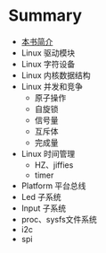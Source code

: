 # Summary

* [本书简介](README.md)
* Linux 驱动模块
* Linux 字符设备
* Linux 内核数据结构
* Linux 并发和竞争
    * 原子操作
    * 自旋锁
    * 信号量
    * 互斥体
    * 完成量
* Linux 时间管理
    * HZ、jiffies
    * timer
* Platform 平台总线
* Led 子系统
* Input 子系统
* proc、sysfs文件系统
* i2c
* spi
